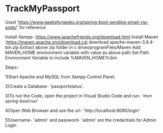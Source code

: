 # TrackMyPassport
Used 'https://www.geeksforgeeks.org/spring-boot-sending-email-via-smtp/' for reference

Install Xampp- https://www.apachefriends.org/download.html
Install Maven :https://maven.apache.org/download.cgi  download  apache-maven-3.9.4-bin.zip
Extract above zip folder in c drive/programFiles/Maven
Add MAVEN_HOME environment variable with value as above path
Set Path Environment Variable to include %MAVEN_HOME%\bin

Steps-

  1)Start Apache and MySQL from Xampp Control Panel.

  2)Create a Database- 'passportstatus'.

  3)To run the Code, open the project in Visual Studio Code and run- 'mvn spring-boot:run'

  4)Open Web Browser and use the url- 'http://localhost:8080/login' 

  5)Username- 'admin' and password- 'admin' are the credentials for Admin Login
